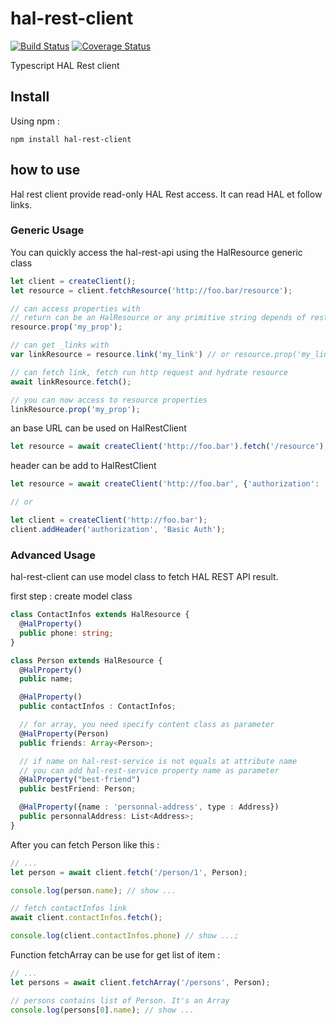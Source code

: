 # hal-rest-client

[![Build Status](https://travis-ci.org/deblockt/hal-rest-client.svg?branch=master)](https://travis-ci.org/deblockt/hal-rest-client)
[![Coverage Status](https://coveralls.io/repos/github/deblockt/hal-rest-client/badge.svg)](https://coveralls.io/github/deblockt/hal-rest-client)

Typescript HAL Rest client

## Install

Using npm :

```
npm install hal-rest-client
```

## how to use

Hal rest client provide read-only HAL Rest access.
It can read HAL et follow links.

### Generic Usage

You can quickly access the hal-rest-api using the HalResource generic class

``` ts
let client = createClient();
let resource = client.fetchResource('http://foo.bar/resource');

// can access properties with
// return can be an HalResource or any primitive string depends of rest-service return
resource.prop('my_prop');

// can get _links with
var linkResource = resource.link('my_link') // or resource.prop('my_link')

// can fetch link, fetch run http request and hydrate resource
await linkResource.fetch();

// you can now access to resource properties
linkResource.prop('my_prop');
```

an base URL can be used on HalRestClient

``` ts
let resource = await createClient('http://foo.bar').fetch('/resource');
```

header can be add to HalRestClient
``` ts
let resource = await createClient('http://foo.bar', {'authorization': 'Basic Auth'}).fetch('/resource');

// or

let client = createClient('http://foo.bar');
client.addHeader('authorization', 'Basic Auth');
```

### Advanced Usage

hal-rest-client can use model class to fetch HAL REST API result.

first step : create model class

``` ts
class ContactInfos extends HalResource {
  @HalProperty()
  public phone: string;
}

class Person extends HalResource {
  @HalProperty()
  public name;

  @HalProperty()
  public contactInfos : ContactInfos;

  // for array, you need specify content class as parameter
  @HalProperty(Person)
  public friends: Array<Person>;

  // if name on hal-rest-service is not equals at attribute name
  // you can add hal-rest-service property name as parameter
  @HalProperty("best-friend")
  public bestFriend: Person;

  @HalProperty({name : 'personnal-address', type : Address})
  public personnalAddress: List<Address>;
}
```

After you can fetch Person like this :
``` ts
// ...
let person = await client.fetch('/person/1', Person);

console.log(person.name); // show ...

// fetch contactInfos link
await client.contactInfos.fetch();

console.log(client.contactInfos.phone) // show ...;
```

Function fetchArray can be use for get list of item :
``` ts
// ...
let persons = await client.fetchArray('/persons', Person);

// persons contains list of Person. It's an Array
console.log(persons[0].name); // show ...
```
